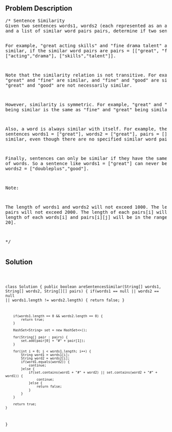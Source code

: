 <!--
<style>
  body { font-family: Arial, sans-serif; }
  .container { max-width: 700px; margin: 0 auto; padding: 10px; }
  .comment-block { background-color: #f9f9f9; padding: 10px; border-left: 5px solid #ccc; overflow-wrap: break-word; white-space: pre-wrap; }
  .code-block { background-color: #f4f4f4; padding: 10px; border: 1px solid #ddd; overflow-wrap: break-word; white-space: pre-wrap; }
</style>
-->

<div class='container'>
<h2>Problem Description</h2>
<div class='comment-block'>
<pre>
/* Sentence Similarity
Given two sentences words1, words2 (each represented as an array of strings), 
and a list of similar word pairs pairs, determine if two sentences are similar.

For example, "great acting skills" and "fine drama talent" are similar, 
if the similar word pairs are pairs = [["great", "fine"], ["acting","drama"], ["skills","talent"]].

Note that the similarity relation is not transitive. For example, if "great" and "fine" are similar, 
and "fine" and "good" are similar, "great" and "good" are not necessarily similar.

However, similarity is symmetric. For example, "great" and "fine" being similar is the same as "fine" 
and "great" being similar.

Also, a word is always similar with itself. For example,
 the sentences words1 = ["great"], words2 = ["great"], pairs = [] are similar, 
 even though there are no specified similar word pairs.

Finally, sentences can only be similar if they have the same number of words. 
So a sentence like words1 = ["great"] can never be similar to words2 = ["doubleplus","good"].

Note:

The length of words1 and words2 will not exceed 1000.
The length of pairs will not exceed 2000.
The length of each pairs[i] will be 2.
The length of each words[i] and pairs[i][j] will be in the range [1, 20].

*/
</pre>
</div>

<h2>Solution</h2>
<div class='code-block'>
<pre><code class='language-java'>

class Solution {
    public boolean areSentencesSimilar(String[] words1, String[] words2, String[][] pairs) {
        if(words1 == null || words2 == null || words1.length != words2.length) {
            return false;
        }
        
        if(words1.length == 0 && words2.length == 0) {
            return true;
        }
        
        HashSet<String> set = new HashSet<>();
        
        for(String[] pair : pairs) {
            set.add(pair[0] + "#" + pair[1]);
        }
        
        for(int i = 0; i < words1.length; i++) {
            String word1 = words1[i];
            String word2 = words2[i];
            if(word1.equals(word2)) {
                continue;
            }else {
                if(set.contains(word1 + "#" + word2) || set.contains(word2 + "#" + word1)) {
                    continue;
                }else {
                    return false;
                }
            }
        }
        
        return true;  
    }
}</code></pre>
</div>
</div>
